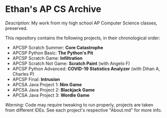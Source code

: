 # Ethan's AP CS Archive

*Description:* My work from my high school AP Computer Science classes, preserved.

This repository contains the following projects, in their chronological order:
- APCSP Scratch Summer: **Core Catastrophe**
- APCSP Python Basic: **The Python's Pit**
- APCSP Scratch Game: **Infiltration**
- APCSP Scratch Not Game: **Scratch Paint** (with Angelo F)
- APCSP Python Advanced: **COVID-19 Statistics Analyzer** (with Dihan A, Charles P)
- APCSP Final: **Intrusion**
- APCSA Java Project 1: **Nim Game**
- APCSA Java Project 2: **Blackjack Game**
- APCSA Java Project 3: **Wordle Game**

*Warning:* Code may require tweaking to run properly, projects are taken from different IDEs. See each project's respective "About.md" for more info.
